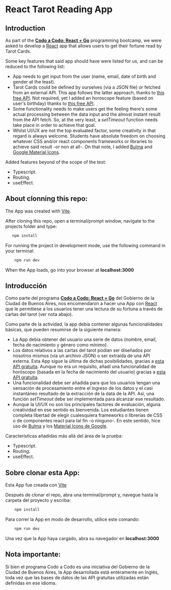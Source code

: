 # React Tarot Reading App

## Introduction
As part of the [**Codo a Codo: React + Go**](https://www.buenosaires.gob.ar/educacion/codo-codo) programming bootcamp, we were asked to develop a [React](https://reactjs.org/) app that allows users to get their fortune read by Tarot Cards.

Some key features that said app should have were listed for us, and can be reduced to the following list:
- App needs to get input from the user (name, email, date of birth and gender at the least).
- Tarot Cards could be defined by ourselves (via a JSON file) or fetched from an external API. This app follows the latter approach, thanks to [this free API](https://app.swaggerhub.com/apis/ekswagger/rws-tarot_card_api/1.0.0). Not required, yet I added an horoscope feature (based on user's birthday) thanks to [this free API](https://rapidapi.com/sameer.kumar/api/aztro/).
- Some functionality needs to make users get the feeling there's some actual processing between the data input and the almost instant result from the API fetch. So, at the very least, a *setTimeout* function needs take place in order to achieve that goal.
- Whilst UI/UX are not the top evaluated factor, some creativity in that regard is always welcome. Students have absolute freedom on choosing whatever CSS and/or react components frameworks or libraries to achieve said result -or non at all-. On that note, I added [Bulma](https://bulma.io) and [Google Material Icons](https://fonts.google.com/icons).

Added features beyond of the scope of the test:
- Typescript.
- Routing.
- useEffect.

## About clonning this repo:
The App was created with [Vite](https://vitejs.dev/).

After cloning this repo, open a terminal/prompt window, navigate to the projects folder and type:
```bash
   npm install
```

For running the project in development mode, use the following command in your terminal:
```bash
    npm run dev
```

When the App loads, go into your browser at **localhost:3000**

## Introducción
Como parte del programa [**Codo a Codo: React + Go**](https://www.buenosaires.gob.ar/educacion/codo-codo) del Gobierno de la Ciudad de Buenos Aires, nos encomendaron a hacer una App con [React](https://react.org/) que le permitiese a los usuarios tener una lectura de su fortuna a través de cartas del tarot  (ver nota abajo).

Como parte de la actividad, la app debía contener algunas funcionalidades básicas, que pueden resumirse de la siguiente manera:
- La App debía obtener del usuario una serie de datos (nombre, email, fecha de nacimiento y género como mínimo).
- Los datos relativos a las cartas del tarot podían ser diseñados por nosotros mismos (vía un archivo JSON) o ser extraída de una API externa. Esta App sigue la última de dichas posibilidades, gracias a [esta API gratuita](https://app.swaggerhub.com/apis/ekswagger/rws-tarot_card_api/1.0.0). Aunque no era un requisito, añadí una funcionalidad de horóscopo (basada en la fecha de nacimiento del usuario) gracias a [esta API gratuita](https://rapidapi.com/sameer.kumar/api/aztro/).
- Una funcionalidad debe ser añadida para que los usuarios tengan una sensación de procesamiento entre el ingreso de los datos y el casi instantáneo resultado de la extracción de la data de la API. Así, una función *setTimeout* debe ser implementada para alcanzar ese resultado.
- Aunque la UI/UX no son los principales factores de evaluación, alguna creatividad en ese sentido es bienvenida. Los estudiantes tienen completa libertad de elegir cualesquiera frameworks o librerías de CSS o de componentes react para tal fin -o ninguno-. En este sentido, hice uso de [Bulma](https://bulma.io) y los [Material Icons de Google](https://fonts.google.com/icons).

Características añadidas más allá del área de la prueba:
- Typescript.
- Routing.
- useEffect.

## Sobre clonar esta App:
Esta App fue creada con [Vite](https://vitejs.dev)

Después de clonar el repo, abra una terminal/prompt y, navegue hasta la carpeta del proyecto y escriba:
```bash
    npm install
```

Para correr la App en modo de desarrollo, utilice este comando:
```bash
    npm run dev
```

Una vez que la App haya cargado, abra su navegador en **localhost:3000**

## Nota importante:
Si bien el programa Codo a Codo es una iniciativa del Gobierno de la Ciudad de Buenos Aires, la App desarrollada está entéramente en Inglés, toda vez que las bases de datos de las API gratuitas utilizadas están definidas en ese idioma.
